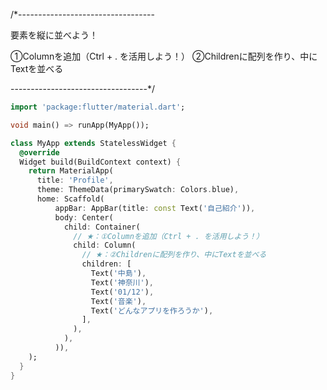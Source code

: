 /*----------------------------------

要素を縦に並べよう！

①Columnを追加（Ctrl + . を活用しよう！）
②Childrenに配列を作り、中にTextを並べる

----------------------------------*/
```Dart
import 'package:flutter/material.dart';

void main() => runApp(MyApp());

class MyApp extends StatelessWidget {
  @override
  Widget build(BuildContext context) {
    return MaterialApp(
      title: 'Profile',
      theme: ThemeData(primarySwatch: Colors.blue),
      home: Scaffold(
          appBar: AppBar(title: const Text('自己紹介')),
          body: Center(
            child: Container(
              // ★：①Columnを追加（Ctrl + . を活用しよう！）
              child: Column(
                // ★：②Childrenに配列を作り、中にTextを並べる
                children: [
                  Text('中島'),
                  Text('神奈川'),
                  Text('01/12'),
                  Text('音楽'),
                  Text('どんなアプリを作ろうか'),
                ],
              ),
            ),
          )),
    );
  }
}
